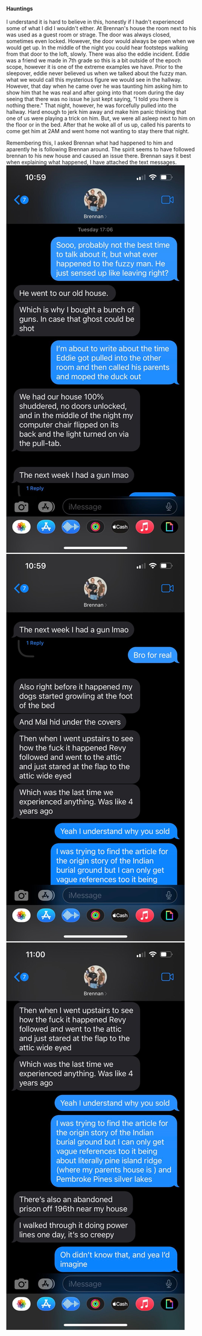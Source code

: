 
#### Hauntings
I understand it is hard to believe in this, honestly if I hadn't experienced some of what I did I wouldn't either. At Brennan's house the room next to his was used as a guest room or strage. The door was always closed, sometimes even locked. However, the door would always be open when we would get up. In the middle of the night you could hear footsteps walking from that door to the loft, slowly. There was also the eddie incident. Eddie was a friend we made in 7th grade so this is a bit outside of the epoch scope, however it is one of the extreme examples we have. Prior to the sleepover, eddie never believed us when we talked about the fuzzy man. what we would call this mysterious figure we would see in the hallway. However, that day when he came over he was taunting him asking him to show him that he was real and after going into that room during the day seeing that there was no issue he just kept saying, "I told you there is nothing there." That night, however, he was forcefully pulled into the hallway. Hard enough to jerk him away and make him panic thinking that one of us were playing a trick on him. But, we were all asleep next to him on the floor or in the bed. After that he woke all of us up, called his parents to come get him at 2AM and went home not wanting to stay there that night. 

Remembering this, I asked Brennan what had happened to him and aparently he is following Brennan around. The spirit seems to have followed brennan to his new house and caused an issue there. Brennan says it best when explaining what happened, I have attached the text messages. 
![conversations with Brennan](../../../../data/hauntings/conversations/Brennan/1.jpeg)
![conversations with Brennan](../../../../data/hauntings/conversations/Brennan/2.jpeg)
![conversations with Brennan](../../../../data/hauntings/conversations/Brennan/3.jpeg)


